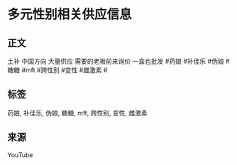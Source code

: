 # 多元性别相关供应信息

## 正文
土补 中国方向 大量供应 需要的老板前来询价 一盒也批发 #药娘 #补佳乐 #伪娘 #糖糖 #mft #跨性別 #变性 #雌激素 #

## 标签
药娘, 补佳乐, 伪娘, 糖糖, mft, 跨性别, 变性, 雌激素

## 来源
YouTube